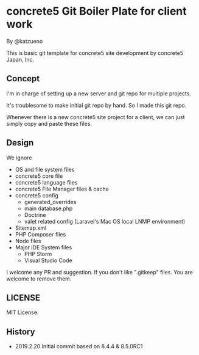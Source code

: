 # concrete5 Git Boiler Plate for client work

By @katzueno

This is basic git template for concrete5 site development by concrete5 Japan, Inc.

## Concept

I'm in charge of setting up a new server and git repo for multiple projects.

It's troublesome to make initial git repo by hand. So I made this git repo.

Whenever there is a new concrete5 site project for a client, we can just simply copy and paste these files.

## Design

We ignore

- OS and file system files
- concrete5 core file
- concrete5 language files
- concrete5 File Manager files & cache
- concrete5 config
    - generated_overrides
    - main database.php
    - Doctrine
    - valet related config (Laravel's Mac OS local LNMP environment)
- Sitemap.xml
- PHP Composer files
- Node files
- Major IDE System files
    - PHP Storm
    - Visual Studio Code

I welcome any PR and suggestion.
If you don't like ".gitkeep" files. You are welcome to remove them.

## LICENSE

MIT License.

## History

- 2019.2.20 Initial commit based on 8.4.4 & 8.5.0RC1